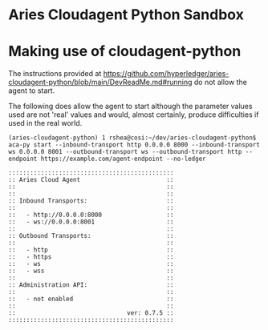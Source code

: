 # Aries Cloudagent Python Sandbox
# Making use of cloudagent-python

The instructions provided at https://github.com/hyperledger/aries-cloudagent-python/blob/main/DevReadMe.md#running do not allow the agent to start. 

The following does allow the agent to start although the parameter values used are not 'real' values and would, almost certainly, produce difficulties if used in the real world.

```
(aries-cloudagent-python) 1 rshea@cosi:~/dev/aries-cloudagent-python$ aca-py start --inbound-transport http 0.0.0.0 8000 --inbound-transport ws 0.0.0.0 8001 --outbound-transport ws --outbound-transport http --endpoint https://example.com/agent-endpoint --no-ledger

::::::::::::::::::::::::::::::::::::::::::::::
:: Aries Cloud Agent                        ::
::                                          ::
::                                          ::
:: Inbound Transports:                      ::
::                                          ::
::   - http://0.0.0.0:8000                  ::
::   - ws://0.0.0.0:8001                    ::
::                                          ::
:: Outbound Transports:                     ::
::                                          ::
::   - http                                 ::
::   - https                                ::
::   - ws                                   ::
::   - wss                                  ::
::                                          ::
:: Administration API:                      ::
::                                          ::
::   - not enabled                          ::
::                                          ::
::                               ver: 0.7.5 ::
::::::::::::::::::::::::::::::::::::::::::::::

```

